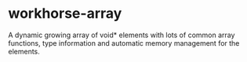 # workhorse-array

A dynamic growing array of void* elements with lots of common array functions, type information and automatic memory management for the elements.
